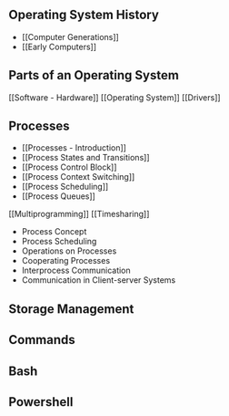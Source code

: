 ## Operating System History
- [[Computer Generations]]
- [[Early Computers]]

## Parts of an Operating System
[[Software - Hardware]]
[[Operating System]]
[[Drivers]]

## Processes
- [[Processes - Introduction]]
- [[Process States and Transitions]]
- [[Process Control Block]]
- [[Process Context Switching]]
- [[Process Scheduling]]
- [[Process Queues]]

[[Multiprogramming]]
[[Timesharing]]
- Process Concept
- Process Scheduling
- Operations on Processes
- Cooperating Processes
- Interprocess Communication
- Communication in Client-server Systems


## Storage Management


## Commands


## Bash


## Powershell

